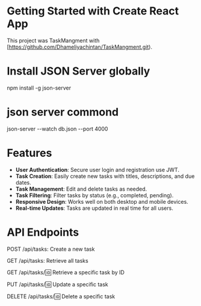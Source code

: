 # Getting Started with Create React App

This project was TaskMangment with [https://github.com/Dhameliyachintan/TaskMangment.git).

# Install JSON Server globally
npm install -g json-server

# json server commond
json-server --watch db.json --port 4000

# Features
- **User Authentication**: Secure user login and registration use JWT.
- **Task Creation**: Easily create new tasks with titles, descriptions, and due dates.
- **Task Management**: Edit and delete tasks as needed.
- **Task Filtering**: Filter tasks by status (e.g., completed, pending).
- **Responsive Design**: Works well on both desktop and mobile devices.
- **Real-time Updates**: Tasks are updated in real time for all users. 

# API Endpoints
POST /api/tasks: Create a new task

GET /api/tasks: Retrieve all tasks

GET /api/tasks/:id: Retrieve a specific task by ID

PUT /api/tasks/:id: Update a specific task

DELETE /api/tasks/:id: Delete a specific task
